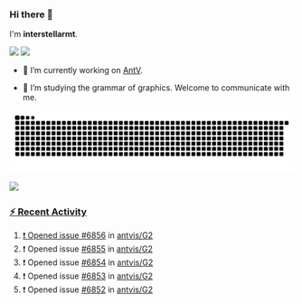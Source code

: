 ### Hi there 👋

I'm **interstellarmt**.

[![](https://img.shields.io/endpoint?url=https://awards.antv.vision/interstellarmt-g2-contributor.json)](https://github.com/antvis/g2)
[![](https://img.shields.io/endpoint?url=https://awards.antv.vision/interstellarmt-gpt-vis-contributor.json)](https://github.com/antvis/gpt-vis)

- 🔭 I’m currently working on [AntV](https://github.com/antvis).

- 📖 I’m studying the grammar of graphics. Welcome to communicate with me.

![](https://raw.githubusercontent.com/interstellarmt/interstellarmt/refs/heads/output/github-contribution-grid-snake.svg)
<div>
  <a href="https://github.com/interstellarmt">
  <img height="180em" src="https://github-readme-stats-eight-theta.vercel.app/api?username=interstellarmt&show_icons=true&include_all_commits=true&count_private=true&theme=tokyonight"/>
</div>
    
### :zap: Recent Activity

<!--START_SECTION:activity-->
1. ❗ Opened issue [#6856](https://github.com/antvis/G2/issues/6856) in [antvis/G2](https://github.com/antvis/G2)
2. ❗ Opened issue [#6855](https://github.com/antvis/G2/issues/6855) in [antvis/G2](https://github.com/antvis/G2)
3. ❗ Opened issue [#6854](https://github.com/antvis/G2/issues/6854) in [antvis/G2](https://github.com/antvis/G2)
4. ❗ Opened issue [#6853](https://github.com/antvis/G2/issues/6853) in [antvis/G2](https://github.com/antvis/G2)
5. ❗ Opened issue [#6852](https://github.com/antvis/G2/issues/6852) in [antvis/G2](https://github.com/antvis/G2)
<!--END_SECTION:activity-->


